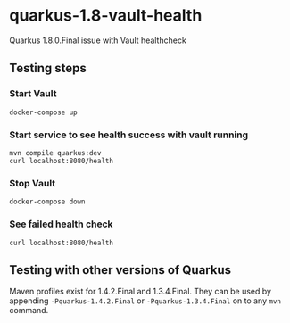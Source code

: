 # quarkus-1.8-vault-health

Quarkus 1.8.0.Final issue with Vault healthcheck

## Testing steps

### Start Vault

```
docker-compose up
```

### Start service to see health success with vault running

```
mvn compile quarkus:dev
curl localhost:8080/health
```

### Stop Vault

```
docker-compose down
```

### See failed health check

```
curl localhost:8080/health
```

## Testing with other versions of Quarkus

Maven profiles exist for 1.4.2.Final and 1.3.4.Final. They can be used by appending `-Pquarkus-1.4.2.Final` or `-Pquarkus-1.3.4.Final` on to any `mvn` command.
